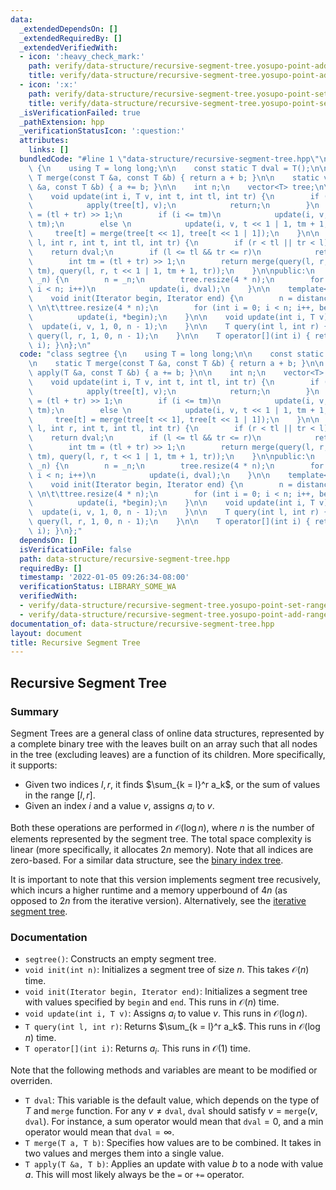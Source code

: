 ```yaml
---
data:
  _extendedDependsOn: []
  _extendedRequiredBy: []
  _extendedVerifiedWith:
  - icon: ':heavy_check_mark:'
    path: verify/data-structure/recursive-segment-tree.yosupo-point-add-range-sum.test.cpp
    title: verify/data-structure/recursive-segment-tree.yosupo-point-add-range-sum.test.cpp
  - icon: ':x:'
    path: verify/data-structure/recursive-segment-tree.yosupo-point-set-range-composite.test.cpp
    title: verify/data-structure/recursive-segment-tree.yosupo-point-set-range-composite.test.cpp
  _isVerificationFailed: true
  _pathExtension: hpp
  _verificationStatusIcon: ':question:'
  attributes:
    links: []
  bundledCode: "#line 1 \"data-structure/recursive-segment-tree.hpp\"\nclass segtree\
    \ {\n    using T = long long;\n\n    const static T dval = T();\n\n    static\
    \ T merge(const T &a, const T &b) { return a + b; }\n\n    static void apply(T\
    \ &a, const T &b) { a += b; }\n\n    int n;\n    vector<T> tree;\n\nprivate:\n\
    \    void update(int i, T v, int t, int tl, int tr) {\n        if (tl == tr) {\n\
    \            apply(tree[t], v);\n            return;\n        }\n        int tm\
    \ = (tl + tr) >> 1;\n        if (i <= tm)\n            update(i, v, t << 1, tl,\
    \ tm);\n        else \n            update(i, v, t << 1 | 1, tm + 1, tr);\n   \
    \     tree[t] = merge(tree[t << 1], tree[t << 1 | 1]);\n    }\n\n    T query(int\
    \ l, int r, int t, int tl, int tr) {\n        if (r < tl || tr < l)\n        \
    \    return dval;\n        if (l <= tl && tr <= r)\n            return tree[t];\n\
    \        int tm = (tl + tr) >> 1;\n        return merge(query(l, r, t << 1, tl,\
    \ tm), query(l, r, t << 1 | 1, tm + 1, tr));\n    }\n\npublic:\n    void init(int\
    \ _n) {\n        n = _n;\n        tree.resize(4 * n);\n        for (int i = 0;\
    \ i < n; i++)\n            update(i, dval);\n    }\n\n    template<typename Iterator>\n\
    \    void init(Iterator begin, Iterator end) {\n        n = distance(begin, end);\
    \ \n\t\ttree.resize(4 * n);\n        for (int i = 0; i < n; i++, begin++)\n  \
    \          update(i, *begin);\n    }\n\n    void update(int i, T v) {\n      \
    \  update(i, v, 1, 0, n - 1);\n    }\n\n    T query(int l, int r) {\n        return\
    \ query(l, r, 1, 0, n - 1);\n    }\n\n    T operator[](int i) { return query(i,\
    \ i); }\n};\n"
  code: "class segtree {\n    using T = long long;\n\n    const static T dval = T();\n\
    \n    static T merge(const T &a, const T &b) { return a + b; }\n\n    static void\
    \ apply(T &a, const T &b) { a += b; }\n\n    int n;\n    vector<T> tree;\n\nprivate:\n\
    \    void update(int i, T v, int t, int tl, int tr) {\n        if (tl == tr) {\n\
    \            apply(tree[t], v);\n            return;\n        }\n        int tm\
    \ = (tl + tr) >> 1;\n        if (i <= tm)\n            update(i, v, t << 1, tl,\
    \ tm);\n        else \n            update(i, v, t << 1 | 1, tm + 1, tr);\n   \
    \     tree[t] = merge(tree[t << 1], tree[t << 1 | 1]);\n    }\n\n    T query(int\
    \ l, int r, int t, int tl, int tr) {\n        if (r < tl || tr < l)\n        \
    \    return dval;\n        if (l <= tl && tr <= r)\n            return tree[t];\n\
    \        int tm = (tl + tr) >> 1;\n        return merge(query(l, r, t << 1, tl,\
    \ tm), query(l, r, t << 1 | 1, tm + 1, tr));\n    }\n\npublic:\n    void init(int\
    \ _n) {\n        n = _n;\n        tree.resize(4 * n);\n        for (int i = 0;\
    \ i < n; i++)\n            update(i, dval);\n    }\n\n    template<typename Iterator>\n\
    \    void init(Iterator begin, Iterator end) {\n        n = distance(begin, end);\
    \ \n\t\ttree.resize(4 * n);\n        for (int i = 0; i < n; i++, begin++)\n  \
    \          update(i, *begin);\n    }\n\n    void update(int i, T v) {\n      \
    \  update(i, v, 1, 0, n - 1);\n    }\n\n    T query(int l, int r) {\n        return\
    \ query(l, r, 1, 0, n - 1);\n    }\n\n    T operator[](int i) { return query(i,\
    \ i); }\n};"
  dependsOn: []
  isVerificationFile: false
  path: data-structure/recursive-segment-tree.hpp
  requiredBy: []
  timestamp: '2022-01-05 09:26:34-08:00'
  verificationStatus: LIBRARY_SOME_WA
  verifiedWith:
  - verify/data-structure/recursive-segment-tree.yosupo-point-set-range-composite.test.cpp
  - verify/data-structure/recursive-segment-tree.yosupo-point-add-range-sum.test.cpp
documentation_of: data-structure/recursive-segment-tree.hpp
layout: document
title: Recursive Segment Tree
---
```


## Recursive Segment Tree

### Summary

Segment Trees are a general class of online data structures, represented by a complete binary tree with the leaves built on an array such that all nodes in the tree (excluding leaves) are a function of its children. More specifically, it supports:
- Given two indices $l, r$, it finds $\sum_{k = l}^r a_k$, or the sum of values in the range $[l, r]$.
- Given an index $i$ and a value $v$, assigns $a_i$ to $v$. 

Both these operations are performed in $\mathcal{O}(\log n)$, where $n$ is the number of elements represented by the segment tree. The total space complexity is linear (more specifically, it allocates $2n$ memory). Note that all indices are zero-based. For a similar data structure, see the [binary index tree](https://dutinmeow.github.io/library/data-structure/binary-index-tree.hpp). 

It is important to note that this version implements segment tree recusively, which incurs a higher runtime and a memory upperbound of $4n$ (as opposed to $2n$ from the iterative version). Alternatively, see the [iterative segment tree](https://dutinmeow.github.io/library/data-structure/segment-tree.hpp).

### Documentation

- `segtree()`: Constructs an empty segment tree.
- `void init(int n)`: Initializes a segment tree of size $n$. This takes $\mathcal{O}(n)$ time.
- `void init(Iterator begin, Iterator end)`: Initializes a segment tree with values specified by $\texttt{begin}$ and $\texttt{end}$. This runs in $\mathcal{O}(n)$ time.
- `void update(int i, T v)`: Assigns $a_i$ to value $v$. This runs in $\mathcal{O}(\log n)$. 
- `T query(int l, int r)`: Returns $\sum_{k = l}^r a_k$. This runs in $\mathcal{O}(\log n)$ time.
- `T operator[](int i)`: Returns $a_i$. This runs in $\mathcal{O}(1)$ time.

Note that the following methods and variables are meant to be modified or overriden. 
- `T dval`: This variable is the default value, which depends on the type of $T$ and $\texttt{merge}$ function. For any $v \neq \texttt{dval}$, $\texttt{dval}$ should satisfy $v = \texttt{merge}(v, \texttt{dval})$. For instance, a sum operator would mean that $\texttt{dval} = 0$, and a min operator would mean that $\texttt{dval} = \infty$. 
- `T merge(T a, T b)`: Specifies how values are to be combined. It takes in two values and merges them into a single value. 
- `T apply(T &a, T b)`: Applies an update with value $b$ to a node with value $a$. This will most likely always be the `=` or `+=` operator. 

